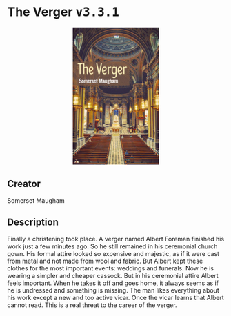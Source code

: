 
# The Verger <kbd>v3.3.1</kbd>

<center>
  <img src="./cover-1024.jpg"/>
</center>

## Creator
Somerset Maugham

## Description
Finally a christening took place. A verger named Albert Foreman finished his work just a few minutes ago. So he still remained in his ceremonial church gown. His formal attire looked so expensive and majestic, as if it were cast from metal and not made from wool and fabric. But Albert kept these clothes for the most important events: weddings and funerals. Now he is wearing a simpler and cheaper cassock. But in his ceremonial attire Albert feels important. When he takes it off and goes home, it always seems as if he is undressed and something is missing. The man likes everything about his work except a new and too active vicar. Once the vicar learns that Albert cannot read. This is a real threat to the career of the verger. 
